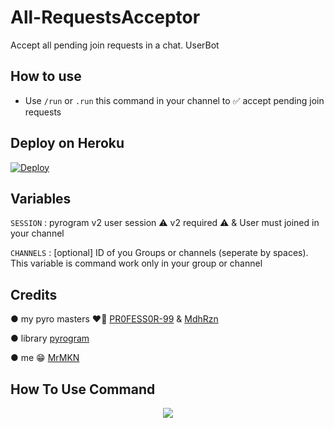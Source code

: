 # All-RequestsAcceptor

Accept all pending join requests in a chat. UserBot

## How to use

* Use `/run` or `.run` this command in your channel to ✅️ accept pending join requests               


## Deploy on Heroku
[![Deploy](https://www.herokucdn.com/deploy/button.svg)](https://heroku.com/deploy?template=https://github.com/darkowl618/All-Request-Decliner)               

## Variables

`SESSION` : pyrogram v2 user session ⚠️ v2 required ⚠️ & User must joined in your channel

`CHANNELS` : [optional] ID of you Groups or channels (seperate by spaces). This variable is command work only in your group or channel         

## Credits

● my pyro masters ❤️‍🔥 [PR0FESS0R-99](https://github.com/PR0FESS0R-99) & [MdhRzn](https://t.me/Mhd_rzn)

● library [pyrogram](https://docs.pyrogram.org)

● me 😁 [MrMKN](https://github.com/MrMKN)

## How To Use Command 
<p align="center">
    <img src="https://graph.org/file/a2a25a5059be1edf981b8.jpg">
</p>

